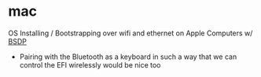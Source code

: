 # mac
OS Installing / Bootstrapping over wifi and ethernet on Apple Computers w/ [BSDP](http://en.wikipedia.org/wiki/Boot_Service_Discovery_Protocol)

* Pairing with the Bluetooth as a keyboard in such a way that we can control the EFI wirelessly would be nice too
